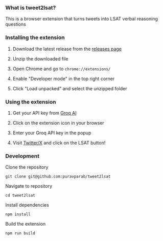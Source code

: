 ### What is tweet2lsat?

This is a browser extension that turns tweets into LSAT verbal reasoning questions

### Installing the extension

1. Download the latest release from the [releases page](https://github.com/puravparab/tweet2lsat/releases)

2. Unzip the downloaded file

3. Open Chrome and go to `chrome://extensions/`

4. Enable "Developer mode" in the top right corner
5. Click "Load unpacked" and select the unzipped folder

### Using the extension

1. Get your API key from [Groq AI](https://console.groq.com/keys)

2. Click on the extension icon in your browser

3. Enter your Groq API key in the popup

4. Visit [Twitter/X](https://twitter.com) and click on the LSAT button!

### Development

Clone the repository
```
git clone git@github.com:puravparab/tweet2lsat
```

Navigate to repository
```
cd tweet2lsat
```

Install dependencies
```
npm install
```

Build the extension
```
npm run build
```